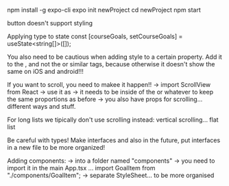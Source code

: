 npm install -g expo-cli
expo init newProject
cd newProject
npm start


button doesn't support styling


Applying type to state
const [courseGoals, setCourseGoals] = useState<string[]>([]);

You also need to be cautious when adding style to a certain property. 
Add it to the <View>, and not the <Text> or similar tags, because otherwise it doesn't show the same on iOS and android!!!

If you want to scroll, you need to makee it happen!!
    -> import ScrollView from React
    -> use it as <ScrollView>
    -> it needs to be inside of the <View> or whatever to keep the same proportions as before
    -> you also have props for scrolling... different ways and stuff.

For long lists we tipically don't use scrolling
instead: vertical scrolling... flat list

Be careful with types! Make interfaces and also in the future, put interfaces in a new file to be more organized!

Adding components:
    -> into a folder named "components"
    -> you need to import it in the main App.tsx ... import GoalItem  from "./components/GoalItem";
    -> separate StyleSheet... to be more organised
